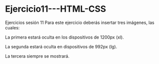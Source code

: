 # Ejercicio11---HTML-CSS

Ejercicios sesión 11
Para este ejercicio deberás insertar tres imágenes, las cuales:



La primera estará oculta en los dispositivos de 1200px (xl).

La segunda estará oculta en dispositivos de 992px (lg).

La tercera siempre se mostrará.
